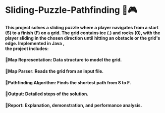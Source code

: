 # Sliding-Puzzle-Pathfinding 👾🎮

#### This project solves a sliding puzzle where a player navigates from a start (S) to a finish (F) on a grid. The grid contains ice (.) and rocks (0), with the player sliding in the chosen direction until hitting an obstacle or the grid's edge. Implemented in Java , <br> the project includes: <br>

#### 🍄Map Representation: Data structure to model the grid. <br>
#### 🍄Map Parser: Reads the grid from an input file. <br>
#### 🍄Pathfinding Algorithm: Finds the shortest path from S to F. <br>
#### 🍄Output: Detailed steps of the solution. <br>
#### 🍄Report: Explanation, demonstration, and performance analysis. <br>
